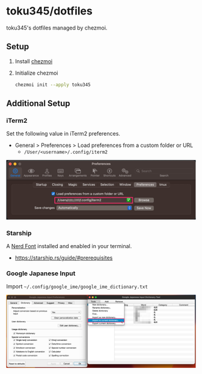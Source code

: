 # toku345/dotfiles

toku345's dotfiles managed by chezmoi.

## Setup

1. Install [chezmoi](https://www.chezmoi.io/install/)
2. Initialize chezmoi

   ```sh
   chezmoi init --apply toku345
   ```

## Additional Setup

### iTerm2

Set the following value in iTerm2 preferences.

- General > Preferences > Load preferences from a custom folder or URL
  - `/User/<username>/.config/iterm2`

![iterm2](images/iterm2_preferences.jpg)

### Starship

A [Nerd Font](https://www.nerdfonts.com/) installed and enabled in your terminal.

- https://starship.rs/guide/#prerequisites

### Google Japanese Input

Import `~/.config/google_ime/google_ime_dictionary.txt`

![google_japanese_input](images/google_ime.jpg)
